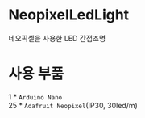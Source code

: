 # NeopixelLedLight
네오픽셀을 사용한 LED 간접조명<br>

# 사용 부품
1 * `Arduino Nano`<br>
25 * `Adafruit Neopixel`(IP30, 30led/m)
